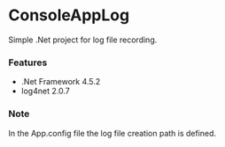 # ConsoleAppLog

Simple .Net project for log file recording.

<h3>Features</h3>
<ul>
  <li>.Net Framework 4.5.2</li>
  <li>log4net 2.0.7</li>
</ul>

<h3>Note</h3>
In the App.config file the log file creation path is defined.
<file value = "C:\ConsoleAppLog\arquivo-Log.txt" />
